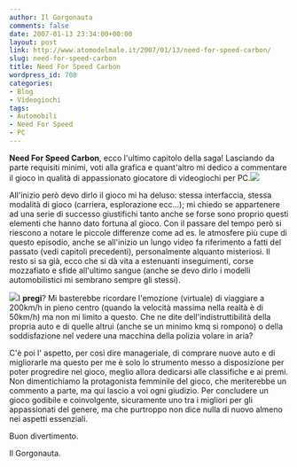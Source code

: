 ```yaml
---
author: Il Gorgonauta
comments: false
date: 2007-01-13 23:34:00+00:00
layout: post
link: http://www.atomodelmale.it/2007/01/13/need-for-speed-carbon/
slug: need-for-speed-carbon
title: Need For Speed Carbon
wordpress_id: 708
categories:
- Blog
- Videogiochi
tags:
- Automobili
- Need For Speed
- PC
---
```


**Need For Speed Carbon**, ecco l'ultimo capitolo della saga! Lasciando da parte requisiti minimi, voti alla grafica e quant'altro mi dedico a commentare il gioco in qualità di appassionato giocatore di videogiochi per PC.![](http://www.atomodelmale.it/wp-content/uploads/2008/10/nfsc2.png)

All'inizio però devo dirlo il gioco mi ha deluso: stessa interfaccia, stessa modalità di gioco (carriera, esplorazione ecc...); mi chiedo se appartenere ad una serie di successo giustifichi tanto anche se forse sono proprio questi elementi che hanno dato fortuna al gioco. Con il passare del tempo però si riescono a notare le piccole differenze come ad es. le atmosfere più cupe di questo episodio, anche se all'inizio un lungo video fa riferimento a fatti del passato (vedi capitoli precedenti), personalmente alquanto misteriosi. Il resto si sa già, ecco che si dà vita a estenuanti inseguimenti, corse mozzafiato e sfide all'ultimo sangue (anche se devo dirlo i modelli automobilistici mi sembrano sempre gli stessi).

<!-- more -->


![](http://www.atomodelmale.it/wp-content/uploads/2008/10/nfsc.png)I **pregi**? Mi basterebbe ricordare l'emozione (virtuale) di viaggiare a 200km/h in pieno centro (quando la velocità massima nella realtà è di 50km/h) ma non mi limito a questo. Che ne dite dell'indistruttibilità della propria auto e di quelle altrui (anche se un minimo kmq si rompono) o della soddisfazione nel vedere una macchina della polizia volare in aria?

C'è poi l' aspetto, per così dire manageriale, di comprare nuove auto e di migliorarle ma questo per me è solo lo strumento messo a disposizione per poter progredire nel gioco, meglio allora dedicarsi alle classifiche e ai premi. Non dimentichiamo la protagonista femminile del gioco, che meriterebbe un commento a parte, ma qui lascio a voi ogni giudizio. Per concludere un gioco godibile e coinvolgente, sicuramente uno tra i migliori per gli appassionati del genere, ma che purtroppo non dice nulla di nuovo almeno nei aspetti essenziali.

Buon divertimento.

Il Gorgonauta.
